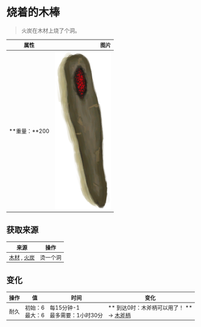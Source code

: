 # 烧着的木棒  
> 火炭在木材上烧了个洞。  
  
  属性  |   图片   
 ----  |  ----:   
 **重量：**200  |  ![](Sprite/BurningWood.png)   
  
## 获取来源  
来源  |  操作  
----  |  ----  
[木材](Wood.md) , [火炭](Embers.md)  |  烫一个洞  
## 变化   
操作  |  值  |  时间  |  变化  
----  |  ----  |  ----  |  ----  
耐久  |  初始：6<br>最大：6  |  每15分钟-1<br>最多需要：1小时30分  |  ** 到达0时：木斧柄可以用了！ **<br>→ [木斧柄](HandleWood.md)  
